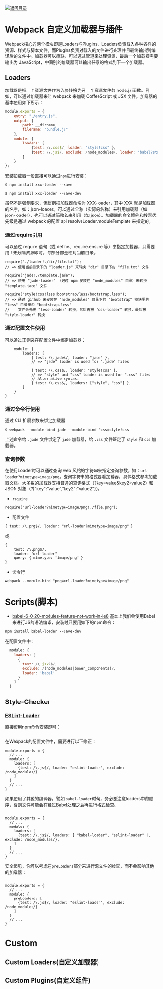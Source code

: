 [![返回目录](https://parg.co/UYp)](https://parg.co/Ubt) 



# Webpack 自定义加载器与插件
Webpack核心的两个模块即是Loaders与Plugins，Loaders负责载入各种各样的资源、样式与脚本文件，而Plugins负责对载入的文件进行处理并且最终输出到编译后的文件中。加载器可以串联。可以通过管道来处理资源，最后一个加载器需要输出为 JavaScript，中间别的加载器可以输出任意的格式到下一个加载器。


## Loaders

加载器是把一个资源文件作为入参转换为另一个资源文件的 node.js 函数。例如，可以通过加载器来让 webpack 来加载 CoffeeScript 或 JSX 文件。加载器的基本使用如下所示：
``` javascript
module.exports = {
    entry: "./entry.js",
    output: {
        path: __dirname,
        filename: "bundle.js"
    },
    module: {
        loaders: [
            {test: /\.css$/, loader: "style!css" },
            {test: /\.js$/, exclude: /node_modules/, loader: 'babel?stage=0'}
        ]
    }
};
```
安装加载器一般直接可以通过`npm`进行安装：
```
$ npm install xxx-loader --save

$ npm install xxx-loader --save-dev
```
虽然不是强制要求，但惯例把加载器命名为 XXX-loader，其中 XXX 就是加载器的名字，如：json-loader。可以通过全称（实际的名称）来引用加载器（如 json-loader），也可以通过简略名来引用（如 json）。加载器的命名惯例和搜索优先级是通过 webpack 的配置 api resolveLoader.moduleTemplate 来指定的。
### 通过require引用
可以通过 require 语句（或 define、require.ensure 等）来指定加载器，只需要用 ! 来分隔资源即可，每部分都是相对当前目录。
```
require("./loader!./dir/file.txt");
// => 使用当前目录下的 "loader.js" 来转换 "dir" 目录下的 "file.txt" 文件

require("jade!./template.jade");
// => 使用 "jade-loader" （通过 npm 安装在 "node_modules" 目录）来转换 "template.jade" 文件

require("style!css!less!bootstrap/less/bootstrap.less");
// => 通过 github 来安装在 "node_modules" 目录下的 "bootstrap" 模块里的 "less" 目录里的 "bootstrap.less"
//    文件会先被 "less-loader" 转换，然后再被 "css-loader" 转换，最后被 "style-loader" 转换
```


### 通过配置文件使用
可以通过正则来在配置文件中绑定加载器：
```{
    module: {
        loaders: [
            { test: /\.jade$/, loader: "jade" },
            // => "jade" loader is used for ".jade" files

            { test: /\.css$/, loader: "style!css" },
            // => "style" and "css" loader is used for ".css" files
            // Alternative syntax:
            { test: /\.css$/, loaders: ["style", "css"] },
        ]
    }
}
```
### 通过命令行使用
通过 CLI 扩展参数来绑定加载器


```
$ webpack --module-bind jade --module-bind 'css=style!css'
```


上述命令给 `.jade` 文件绑定了 `jade` 加载器，给 `.css` 文件班定了 `style` 和 `css` 加载器。
### 查询参数
在使用Loader时可以通过查询 web 风格的字符串来指定查询参数，如：`url-loader?mimetype=image/png`。查询字符串的格式要看加载器，具体格式参考加载器文档。大多数的加载器支持普通的查询格式（?key=value&key2=value2）和 JSON 对象（?{"key":"value","key2":"value2"}）。
- `require`


```
require("url-loader?mimetype=image/png!./file.png");
```


- 配置文件


```
{ test: /\.png$/, loader: "url-loader?mimetype=image/png" }
```


或


```
{
    test: /\.png$/,
    loader: "url-loader"
    query: { mimetype: "image/png" }
}
```


- 命令行


```
webpack --module-bind "png=url-loader?mimetype=image/png"
```
# Scripts(脚本)
> 
- [babel-6-0-20-modules-feature-not-work-in-ie8](http://stackoverflow.com/questions/33512715/babel-6-0-20-modules-feature-not-work-in-ie8/33513000#33513000)
基本上我们会使用Babel来进行JS的语法编译，安装时只要用如下的npm命令：
``` 
npm install babel-loader --save-dev
```
在配置文件中：
``` javascript
  module: {
    loaders: [
      {
        test: /\.jsx?$/,
        exclude: /(node_modules|bower_components)/,
        loader: 'babel'
      }
    ]
  }
```
## Style-Checker
### [ESLint-Loader](https://github.com/MoOx/eslint-loader)
直接使用npm命令安装即可：
```$ npm install eslint-loader
```
在Webpack的配置文件中，需要进行以下修正：
```
module.exports = {
  // ...
  module: {
    loaders: [
      {test: /\.js$/, loader: "eslint-loader", exclude: /node_modules/}
    ]
  }
  // ...
}
```
如果使用了其他的编译器，譬如 `babel-loader`时候，务必要注意loaders中的顺序，否则文件可能会在经过Babel处理之后再进行格式检查。
```

module.exports = {
  // ...
  module: {
    loaders: [
      {test: /\.js$/, loaders: [ "babel-loader", "eslint-loader" ], exclude: /node_modules/},
    ]
  }
  // ...
}
```
安全起见，你可以考虑在`preLoaders`部分来进行源文件的检查，而不会影响其他的加载器：
```

module.exports = {
  // ...
  module: {
    preLoaders: [
      {test: /\.js$/, loader: "eslint-loader", exclude: /node_modules/}
    ]
  }
  // ...
}
```




# Custom
## Custom Loaders(自定义加载器)
## Custom Plugins(自定义组件)


